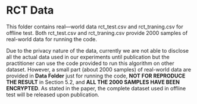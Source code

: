 
# RCT Data

This folder contains real—world data rct_test.csv and rct_traning.csv for offline test. Both rct_test.csv and rct_traning.csv provide 2000 samples of real-world data for running the code. 

Due to the privacy nature of the data, currently we are not able to disclose all the actual data used in our experiments until publication but the practitioner can use the code provided to run this algorithm on other dataset. 
However, a small part (about 2000 samples) of real-world data are provided in **Data Folder** just for running the code, **NOT FOR REPRODUCE THE RESULT** in Section 5.2, and **ALL THE 2000 SAMPLES HAVE BEEN ENCRYPTED**. As stated in the paper, the complete dataset used in offline test will be released upon publication.

